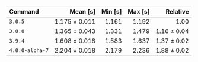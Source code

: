 | Command | Mean [s] | Min [s] | Max [s] | Relative |
|:---|---:|---:|---:|---:|
| `3.0.5` | 1.175 ± 0.011 | 1.161 | 1.192 | 1.00 |
| `3.8.8` | 1.365 ± 0.043 | 1.331 | 1.479 | 1.16 ± 0.04 |
| `3.9.4` | 1.608 ± 0.018 | 1.583 | 1.637 | 1.37 ± 0.02 |
| `4.0.0-alpha-7` | 2.204 ± 0.018 | 2.179 | 2.236 | 1.88 ± 0.02 |
